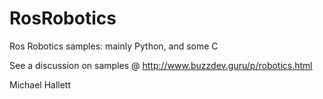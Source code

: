 # RosRobotics
Ros Robotics samples: mainly Python, and some C

See a discussion on samples @ http://www.buzzdev.guru/p/robotics.html

Michael Hallett
